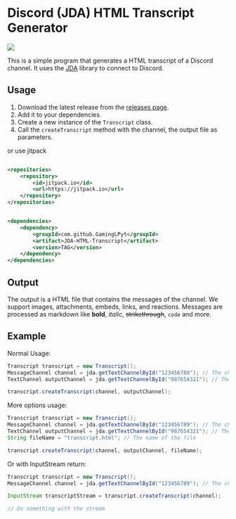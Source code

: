 # Discord (JDA) HTML Transcript Generator

[![](https://jitpack.io/v/GamingLPyt/JDA-HTML-Transcript.svg)](https://jitpack.io/#GamingLPyt/JDA-HTML-Transcript)

This is a simple program that generates a HTML transcript of a Discord channel. It uses
the [JDA](https://github.com/DV8FromTheWorld/JDA) library to connect to Discord.

## Usage

1. Download the latest release from the [releases page](https://github.com/GamingLPyt/Discord-HTML-Transcript/releases).
2. Add it to your dependencies.
3. Create a new instance of the `Transcript` class.
4. Call the `createTranscript` method with the channel, the output file as parameters.

or use jitpack

````xml

<repositories>
    <repository>
        <id>jitpack.io</id>
        <url>https://jitpack.io</url>
    </repository>
</repositories>
````

````xml

<dependencies>
    <dependency>
        <groupId>com.github.GamingLPyt</groupId>
        <artifact>JDA-HTML-Transcript</artifact>
        <version>TAG</version>
    </dependency>
</dependencies>
````

## Output

The output is a HTML file that contains the messages of the channel.
We support images, attachments, embeds, links, and reactions. Messages are processed
as markdown like **bold**, *italic*, ~~strikethrough~~, `code` and more.

## Example

Normal Usage:

```java
Transcript transcript = new Transcript();
MessageChannel channel = jda.getTextChannelById("123456789"); // The channel you want to create a transcript of
TextChannel outputChannel = jda.getTextChannelById("987654321"); // The channel where the transcript will be sent

transcript.createTranscript(channel, outputChannel);
```


More options usage:
```java
Transcript transcript = new Transcript();
MessageChannel channel = jda.getTextChannelById("123456789"); // The channel you want to create a transcript of
TextChannel outputChannel = jda.getTextChannelById("987654321"); // The channel where the transcript will be sent
String fileName = "transcript.html"; // The name of the file

transcript.createTranscript(channel, outputChannel, fileName);
```

Or with InputStream return:

````java
Transcript transcript = new Transcript();
MessageChannel channel = jda.getTextChannelById("123456789"); // The channel you want to create a transcript of

InputStream transcriptStream = transcript.createTranscript(channel);

// Do something with the stream
````